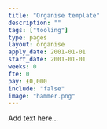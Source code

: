 ```yaml
---
title: "Organise template"
description: ""
tags: ["tooling"]
type: pages
layout: organise
apply_date: 2001-01-01
start_date: 2001-01-01
weeks: 0
fte: 0
pay: £0,000
include: "false"
image: "hammer.png"
---
```


Add text here...